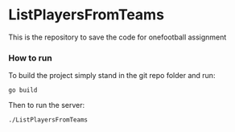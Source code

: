 # ListPlayersFromTeams
This is the repository to save the code for onefootball assignment

### How to run
To build the project simply stand in the git repo folder and run:

``` go build ```

Then to run the server:

``` ./ListPlayersFromTeams ```
